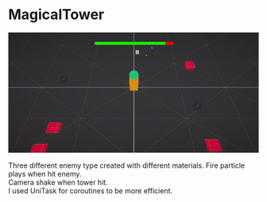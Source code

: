# MagicalTower
 
![MagicalTower](.github/MagicalTower.png)

Three different enemy type created with different materials. Fire particle plays when hit enemy. <br/>
Camera shake when tower hit. <br/>
I used UniTask for coroutines to be more efficient.
